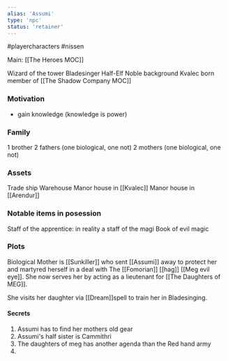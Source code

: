 ```yaml
---
alias: 'Assumi'
type: 'npc'
status: 'retainer'
---
```

#playercharacters #nissen

Main: [[The Heroes MOC]]

Wizard of the tower
Bladesinger
Half-Elf
Noble background
Kvalec born
member of [[The Shadow Company MOC]] 

### Motivation
- gain knowledge (knowledge is power)

### Family
1 brother
2 fathers (one biological, one not)
2 mothers (one biological, one not)

### Assets
Trade ship
Warehouse
Manor house in [[Kvalec]]
Manor house in [[Arendur]]

### Notable items in posession
Staff of the apprentice: in reality a staff of the magi
Book of evil magic

### Plots
Biological Mother is [[Sunkiller]] who sent [[Assumi]] away to protect her and martyred herself in a deal with The [[Fomorian]] [[hag]] [[Meg evil eye]]. She now serves her by acting as a lieutenant for [[The Daughters of MEG]].

She visits her daughter via [[Dream]]spell to train her in Bladesinging.

#### Secrets
1. Assumi has to find her mothers old gear
2. Assumi's half sister is Cammithri
3. The daughters of meg has another agenda than the Red hand army
4. 
